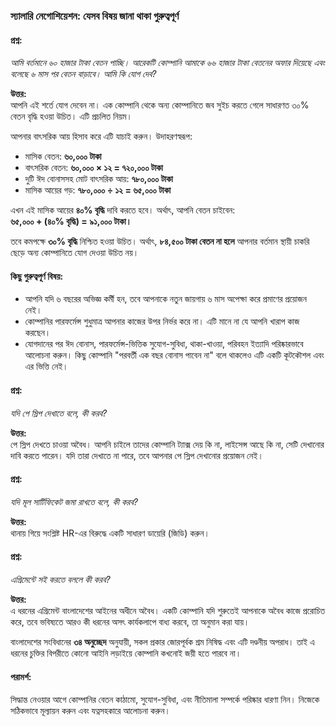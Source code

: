 ### স্যালারি নেগোশিয়েশন: যেসব বিষয় জানা থাকা গুরুত্বপূর্ণ

#### প্রশ্ন:

_আমি বর্তমানে ৬০ হাজার টাকা বেতন পাচ্ছি। আরেকটি কোম্পানি আমাকে ৬৬ হাজার টাকা বেতনের অফার দিয়েছে এবং বলেছে ৬ মাস পর বেতন বাড়াবে। আমি কি যোগ দেব?_

**উত্তর:**  
আপনি এই শর্তে যোগ দেবেন না। এক কোম্পানি থেকে অন্য কোম্পানিতে জব সুইচ করতে গেলে সাধারণত ৩০% বেতন বৃদ্ধি হওয়া উচিত। এটি প্রচলিত নিয়ম।

আপনার বাৎসরিক আয় হিসাব করে এটি যাচাই করুন। উদাহরণস্বরূপ:

- মাসিক বেতন: **৬০,০০০ টাকা**
- বাৎসরিক বেতন: **৬০,০০০ × ১২ = ৭২০,০০০ টাকা**
- দুটি ঈদ বোনাসসহ মোট বাৎসরিক আয়: **৭৮০,০০০ টাকা**
- মাসিক আয়ের গড়: **৭৮০,০০০ ÷ ১২ = ৬৫,০০০ টাকা**

এখন এই মাসিক আয়ের **৪০% বৃদ্ধি** দাবি করতে হবে। অর্থাৎ, আপনি বেতন চাইবেন:  
**৬৫,০০০ + (৪০% বৃদ্ধি) = ৯১,০০০ টাকা।**

তবে কমপক্ষে **৩০% বৃদ্ধি** নিশ্চিত হওয়া উচিত। অর্থাৎ, **৮৪,৫০০ টাকা বেতন না হলে** আপনার বর্তমান স্থায়ী চাকরি ছেড়ে অন্য কোম্পানিতে যোগ দেওয়া উচিত নয়।

#### কিছু গুরুত্বপূর্ণ বিষয়:

- আপনি যদি ৬ বছরের অভিজ্ঞ কর্মী হন, তবে আপনাকে নতুন জায়গায় ৬ মাস অপেক্ষা করে প্রমাণের প্রয়োজন নেই।
- কোম্পানির পারফর্মেন্স শুধুমাত্র আপনার কাজের উপর নির্ভর করে না। এটি মানে না যে আপনি খারাপ কাজ করছেন।
- যোগদানের পর ঈদ বোনাস, পারফর্মেন্স-ভিত্তিক সুযোগ-সুবিধা, থাকা-খাওয়া, পরিবহন ইত্যাদি পরিষ্কারভাবে আলোচনা করুন। কিছু কোম্পানি "পরবর্তী এক বছর বোনাস পাবেন না" বলে থাকলেও এটি একটি কূটকৌশল এবং এর ভিত্তি নেই।

#### প্রশ্ন:

_যদি পে স্লিপ দেখাতে বলে, কী করব?_

**উত্তর:**  
পে স্লিপ দেখতে চাওয়া অবৈধ। আপনি চাইলে তাদের কোম্পানি ট্যাক্স দেয় কি না, লাইসেন্স আছে কি না, সেটি দেখানোর দাবি করতে পারেন। যদি তারা দেখাতে না পারে, তবে আপনার পে স্লিপ দেখানোর প্রয়োজন নেই।

#### প্রশ্ন:

_যদি মূল সার্টিফিকেট জমা রাখতে বলে, কী করব?_

**উত্তর:**  
থানায় গিয়ে সংশ্লিষ্ট HR-এর বিরুদ্ধে একটি সাধারণ ডায়েরি (জিডি) করুন।

#### প্রশ্ন:

_এগ্রিমেন্টে সই করতে বললে কী করব?_

**উত্তর:**  
এ ধরনের এগ্রিমেন্ট বাংলাদেশের আইনের অধীনে অবৈধ। একটি কোম্পানি যদি শুরুতেই আপনাকে অবৈধ কাজে প্ররোচিত করে, তবে ভবিষ্যতে আরও কী ধরনের অসৎ কার্যকলাপে বাধ্য করবে, তা অনুমান করা যায়।

বাংলাদেশের সংবিধানের **৩৪ অনুচ্ছেদ** অনুযায়ী, সকল প্রকার জোরপূর্বক শ্রম নিষিদ্ধ এবং এটি দণ্ডনীয় অপরাধ। তাই এ ধরনের চুক্তির বিপরীতে কোনো আইনি লড়াইয়ে কোম্পানি কখনোই জয়ী হতে পারবে না।

#### পরামর্শ:

সিদ্ধান্ত নেওয়ার আগে কোম্পানির বেতন কাঠামো, সুযোগ-সুবিধা, এবং নীতিমালা সম্পর্কে পরিষ্কার ধারণা নিন। নিজেকে সঠিকভাবে মূল্যায়ন করুন এবং যত্নসহকারে আলোচনা করুন।